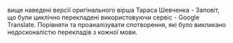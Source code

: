 вище наведені версії оригінального вірша Тараса Шевченка - Заповіт, що були циклічно перекладені використовуючи сервіс - Google Translate. Порівняти та проаналізувати спотворення, які було викликано недосконалістю перекладів з кожної мови.
